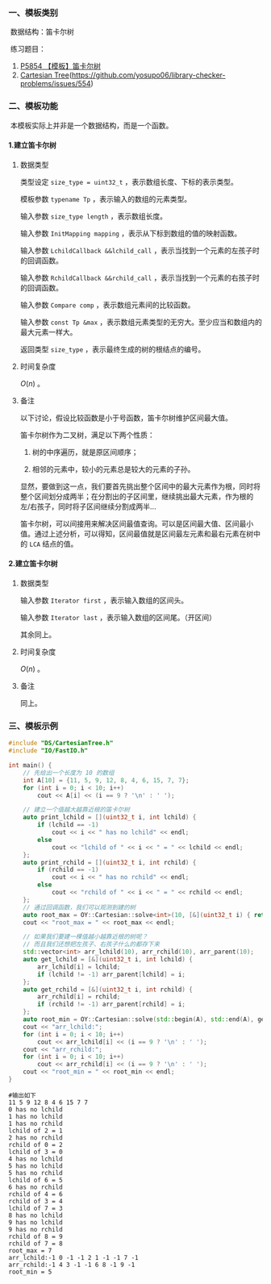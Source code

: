### 一、模板类别

​	数据结构：笛卡尔树

​	练习题目：

1. [P5854 【模板】笛卡尔树](https://www.luogu.com.cn/problem/P5854)
2. [Cartesian Tree](https://judge.yosupo.jp/problem/cartesian_tree)(https://github.com/yosupo06/library-checker-problems/issues/554)

### 二、模板功能

​		本模板实际上并非是一个数据结构，而是一个函数。

#### 1.建立笛卡尔树

1. 数据类型

   类型设定 `size_type = uint32_t` ，表示数组长度、下标的表示类型。

   模板参数 `typename Tp` ，表示输入的数组的元素类型。

   输入参数 `size_type length` ，表示数组长度。

   输入参数 `InitMapping mapping` ，表示从下标到数组的值的映射函数。

   输入参数 `LchildCallback &&lchild_call` ，表示当找到一个元素的左孩子时的回调函数。

   输入参数 `RchildCallback &&rchild_call` ，表示当找到一个元素的右孩子时的回调函数。 

   输入参数 `Compare comp` ，表示数组元素间的比较函数。
   
   输入参数 `const Tp &max` ，表示数组元素类型的无穷大。至少应当和数组内的最大元素一样大。

   返回类型 `size_type` ，表示最终生成的树的根结点的编号。

2. 时间复杂度

   $O(n)$ 。

3. 备注

   以下讨论，假设比较函数是小于号函数，笛卡尔树维护区间最大值。

   笛卡尔树作为二叉树，满足以下两个性质：

   1. 树的中序遍历，就是原区间顺序；

   2. 相邻的元素中，较小的元素总是较大的元素的子孙。

   显然，要做到这一点，我们要首先挑出整个区间中的最大元素作为根，同时将整个区间划分成两半；在分割出的子区间里，继续挑出最大元素，作为根的左/右孩子，同时将子区间继续分割成两半...

   笛卡尔树，可以间接用来解决区间最值查询。可以是区间最大值、区间最小值。通过上述分析，可以得知，区间最值就是区间最左元素和最右元素在树中的 `LCA` 结点的值。


#### 2.建立笛卡尔树

1. 数据类型

   输入参数 `Iterator first` ，表示输入数组的区间头。

   输入参数 `Iterator last` ，表示输入数组的区间尾。（开区间）

   其余同上。

2. 时间复杂度

   $O(n)$ 。

3. 备注

   同上。

### 三、模板示例

```c++
#include "DS/CartesianTree.h"
#include "IO/FastIO.h"

int main() {
    // 先给出一个长度为 10 的数组
    int A[10] = {11, 5, 9, 12, 8, 4, 6, 15, 7, 7};
    for (int i = 0; i < 10; i++)
        cout << A[i] << (i == 9 ? '\n' : ' ');

    // 建立一个值越大越靠近根的笛卡尔树
    auto print_lchild = [](uint32_t i, int lchild) {
        if (lchild == -1)
            cout << i << " has no lchild" << endl;
        else
            cout << "lchild of " << i << " = " << lchild << endl;
    };
    auto print_rchild = [](uint32_t i, int rchild) {
        if (rchild == -1)
            cout << i << " has no rchild" << endl;
        else
            cout << "rchild of " << i << " = " << rchild << endl;
    };
    // 通过回调函数，我们可以观测到建的树
    auto root_max = OY::Cartesian::solve<int>(10, [&](uint32_t i) { return A[i]; }, print_lchild, print_rchild);
    cout << "root_max = " << root_max << endl;

    // 如果我们要建一棵值越小越靠近根的树呢？
    // 而且我们还想把左孩子、右孩子什么的都存下来
    std::vector<int> arr_lchild(10), arr_rchild(10), arr_parent(10);
    auto get_lchild = [&](uint32_t i, int lchild) {
        arr_lchild[i] = lchild;
        if (lchild != -1) arr_parent[lchild] = i;
    };
    auto get_rchild = [&](uint32_t i, int rchild) {
        arr_rchild[i] = rchild;
        if (rchild != -1) arr_parent[rchild] = i;
    };
    auto root_min = OY::Cartesian::solve(std::begin(A), std::end(A), get_lchild, get_rchild, std::greater<int>(), 0);
    cout << "arr_lchild:";
    for (int i = 0; i < 10; i++)
        cout << arr_lchild[i] << (i == 9 ? '\n' : ' ');
    cout << "arr_rchild:";
    for (int i = 0; i < 10; i++)
        cout << arr_rchild[i] << (i == 9 ? '\n' : ' ');
    cout << "root_min = " << root_min << endl;
}
```

```
#输出如下
11 5 9 12 8 4 6 15 7 7
0 has no lchild
1 has no lchild
1 has no rchild
lchild of 2 = 1
2 has no rchild
rchild of 0 = 2
lchild of 3 = 0
4 has no lchild
5 has no lchild
5 has no rchild
lchild of 6 = 5
6 has no rchild
rchild of 4 = 6
rchild of 3 = 4
lchild of 7 = 3
8 has no lchild
9 has no lchild
9 has no rchild
rchild of 8 = 9
rchild of 7 = 8
root_max = 7
arr_lchild:-1 0 -1 -1 2 1 -1 -1 7 -1
arr_rchild:-1 4 3 -1 -1 6 8 -1 9 -1
root_min = 5

```

